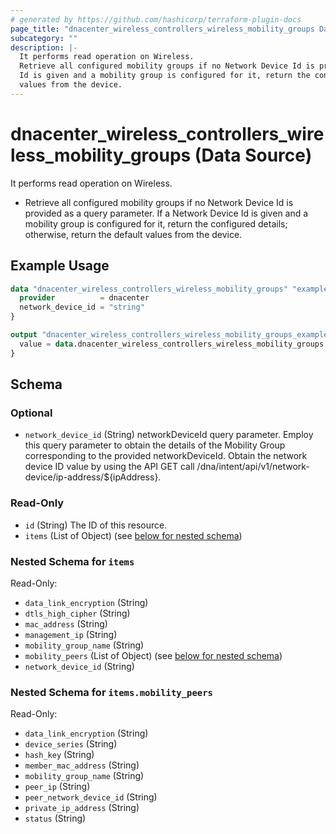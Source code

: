 ```yaml
---
# generated by https://github.com/hashicorp/terraform-plugin-docs
page_title: "dnacenter_wireless_controllers_wireless_mobility_groups Data Source - terraform-provider-dnacenter"
subcategory: ""
description: |-
  It performs read operation on Wireless.
  Retrieve all configured mobility groups if no Network Device Id is provided as a query parameter. If a Network Device
  Id is given and a mobility group is configured for it, return the configured details; otherwise, return the default
  values from the device.
---
```


# dnacenter_wireless_controllers_wireless_mobility_groups (Data Source)

It performs read operation on Wireless.

- Retrieve all configured mobility groups if no Network Device Id is provided as a query parameter. If a Network Device
Id is given and a mobility group is configured for it, return the configured details; otherwise, return the default
values from the device.

## Example Usage

```terraform
data "dnacenter_wireless_controllers_wireless_mobility_groups" "example" {
  provider          = dnacenter
  network_device_id = "string"
}

output "dnacenter_wireless_controllers_wireless_mobility_groups_example" {
  value = data.dnacenter_wireless_controllers_wireless_mobility_groups.example.items
}
```

<!-- schema generated by tfplugindocs -->
## Schema

### Optional

- `network_device_id` (String) networkDeviceId query parameter. Employ this query parameter to obtain the details of the Mobility Group corresponding to the provided networkDeviceId. Obtain the network device ID value by using the API GET call /dna/intent/api/v1/network-device/ip-address/${ipAddress}.

### Read-Only

- `id` (String) The ID of this resource.
- `items` (List of Object) (see [below for nested schema](#nestedatt--items))

<a id="nestedatt--items"></a>
### Nested Schema for `items`

Read-Only:

- `data_link_encryption` (String)
- `dtls_high_cipher` (String)
- `mac_address` (String)
- `management_ip` (String)
- `mobility_group_name` (String)
- `mobility_peers` (List of Object) (see [below for nested schema](#nestedobjatt--items--mobility_peers))
- `network_device_id` (String)

<a id="nestedobjatt--items--mobility_peers"></a>
### Nested Schema for `items.mobility_peers`

Read-Only:

- `data_link_encryption` (String)
- `device_series` (String)
- `hash_key` (String)
- `member_mac_address` (String)
- `mobility_group_name` (String)
- `peer_ip` (String)
- `peer_network_device_id` (String)
- `private_ip_address` (String)
- `status` (String)

